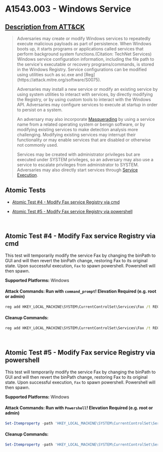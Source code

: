 # A1543.003 - Windows Service
## [Description from ATT&CK](https://attack.mitre.org/techniques/T1543/003)
<blockquote>Adversaries may create or modify Windows services to repeatedly execute malicious payloads as part of persistence. When Windows boots up, it starts programs or applications called services that perform background system functions.(Citation: TechNet Services) Windows service configuration information, including the file path to the service's executable or recovery programs/commands, is stored in the Windows Registry. Service configurations can be modified using utilities such as sc.exe and [Reg](https://attack.mitre.org/software/S0075). 

Adversaries may install a new service or modify an existing service by using system utilities to interact with services, by directly modifying the Registry, or by using custom tools to interact with the Windows API. Adversaries may configure services to execute at startup in order to persist on a system.

An adversary may also incorporate [Masquerading](https://attack.mitre.org/techniques/T1036) by using a service name from a related operating system or benign software, or by modifying existing services to make detection analysis more challenging. Modifying existing services may interrupt their functionality or may enable services that are disabled or otherwise not commonly used. 

Services may be created with administrator privileges but are executed under SYSTEM privileges, so an adversary may also use a service to escalate privileges from administrator to SYSTEM. Adversaries may also directly start services through [Service Execution](https://attack.mitre.org/techniques/T1569/002). </blockquote>

## Atomic Tests

- [Atomic Test #4 - Modify Fax service Registry via cmd](#atomic-test-4---modify-fax-service-Registry-via-cmd)

- [Atomic Test #5 - Modify Fax service Registry via powershell](#atomic-test-5---modify-fax-service-Registry-via-powershell)

<br/>

## Atomic Test #4 - Modify Fax service Registry via cmd
This test will temporarily modify the service Fax by changing the binPath to GUI and will then revert the binPath change, restoring Fax to its original state. Upon successful execution, `Fax` to spawn powershell. Powershell will then spawn.

**Supported Platforms:** Windows





#### Attack Commands: Run with `command_prompt`!  Elevation Required (e.g. root or admin) 
```cmd
reg add HKEY_LOCAL_MACHINE\SYSTEM\CurrentControlSet\Services\Fax /t REG_EXPAND_SZ /v ImagePath /d "C:\windows\system32\WindowsPowerShell\v1.0\powershell.exe -noexit -c \"write-host 'T1543.003 Test'\"" /f
```

#### Cleanup Commands:
```cmd
reg add HKEY_LOCAL_MACHINE\SYSTEM\CurrentControlSet\Services\Fax /t REG_EXPAND_SZ /v ImagePath /d C:\WINDOWS\system32\fxssvc.exe /f
```

<br/>

## Atomic Test #5 - Modify Fax service Registry via powershell
This test will temporarily modify the service Fax by changing the binPath to GUI and will then revert the binPath change, restoring Fax to its original state. Upon successful execution, `Fax` to spawn powershell. Powershell will then spawn.

**Supported Platforms:** Windows





#### Attack Commands: Run with `Powershell`!  Elevation Required (e.g. root or admin) 
```powershell
Set-Itemproperty -path 'HKEY_LOCAL_MACHINE\SYSTEM\CurrentControlSet\Services\Fax ' -Name 'ImagePath' -value "C:\windows\system32\WindowsPowerShell\v1.0\powershell.exe -noexit -c \"write-host 'T1543.003 Test'\""
```

#### Cleanup Commands:
```powershell
Set-Itemproperty -path 'HKEY_LOCAL_MACHINE\SYSTEM\CurrentControlSet\Services\Fax ' -Name 'ImagePath' -value "C:\WINDOWS\system32\fxssvc.exe /f"
```



<br/>
<br/>
